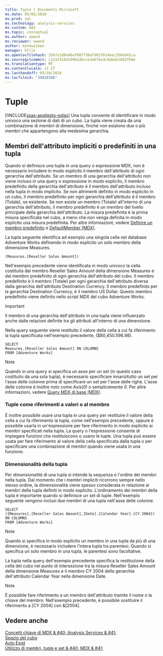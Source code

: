 ```yaml
---
title: Tuple | Documenti Microsoft
ms.date: 05/02/2018
ms.prod: sql
ms.technology: analysis-services
ms.custom: mdx
ms.topic: conceptual
ms.author: owend
ms.reviewer: owend
author: minewiskan
manager: kfile
ms.openlocfilehash: 33bfe1d6e46a7687736afd837614eec350a941ca
ms.sourcegitcommit: c12a7416d1996a3bcce3ebf4a3c9abe61b02fb9e
ms.translationtype: MT
ms.contentlocale: it-IT
ms.lasthandoff: 05/10/2018
ms.locfileid: "34020388"
---
```

# <a name="tuples"></a>Tuple
[!INCLUDE[ssas-appliesto-sqlas](../../../includes/ssas-appliesto-sqlas.md)]
  Una tupla consente di identificare in modo univoco una sezione di dati di un cubo. La tupla viene creata da una combinazione di membri di dimensione, finché non esistono due o più membri che appartengono alla medesima gerarchia.  
  
## <a name="implicit-or-default-attribute-members-in-a-tuple"></a>Membri dell'attributo impliciti o predefiniti in una tupla  
 Quando si definisce una tupla in una query o espressione MDX, non è necessario includere in modo esplicito il membro dell'attributo di ogni gerarchia dell'attributo. Se un membro di una gerarchia dell'attributo non viene incluso in una query o espressione in modo esplicito, il membro predefinito della gerarchia dell'attributo è il membro dell'attributo incluso nella tupla in modo implicito. Se non altrimenti definito in modo esplicito in un cubo, il membro predefinito per ogni gerarchia dell'attributo è il membro (Totale), se esistente. Se non esiste un membro (Totale) all'interno di una gerarchia dell'attributo, il membro predefinito è un membro del livello principale della gerarchia dell'attributo. La misura predefinita è la prima misura specificata nel cubo, a meno che non venga definita in modo esplicito una misura predefinita. Per altre informazioni, vedere [Definire un membro predefinito](../../../analysis-services/multidimensional-models/attribute-properties-define-a-default-member.md) e [DefaultMember &#40;MDX&#41;](../../../mdx/defaultmember-mdx.md).  
  
 La tupla seguente identifica ad esempio una singola cella nel database Adventure Works definendo in modo esplicito un solo membro della dimensione Measures.  
  
```  
(Measures.[Reseller Sales Amount])  
```  
  
 Nell'esempio precedente viene identificata in modo univoco la cella costituita dal membro Reseller Sales Amount della dimensione Measures e dal membro predefinito di ogni gerarchia dell'attributo del cubo. Il membro predefinito è il membro (Totale) per ogni gerarchia dell'attributo diversa dalla gerarchia dell'attributo Destination Currency. Il membro predefinito per la gerarchia Destination Currency, è il membro US Dollar. Questo membro predefinito viene definito nello script MDX del cubo Adventure Works.  
  
> [!IMPORTANT]  
>  Il membro di una gerarchia dell'attributo in una tupla viene influenzato anche dalle relazioni definite tra gli attributi all'interno di una dimensione.  
  
 Nella query seguente viene restituito il valore della cella a cui fa riferimento la tupla specificata nell'esempio precedente, ($80,450.596.98).  
  
```  
SELECT   
Measures.[Reseller Sales Amount] ON COLUMNS   
FROM [Adventure Works]  
```  
  
> [!NOTE]  
>  Quando in una query si specifica un asse per un set (in questo caso costituito da una sola tupla), è necessario specificare innanzitutto un set per l'asse delle colonne prima di specificare un set per l'asse delle righe. L'asse delle colonne è inoltre noto come *Axis(0)* o semplicemente *0*. Per altre informazioni, vedere [Query MDX di base &#40;MDX&#41;](../../../analysis-services/multidimensional-models/mdx/mdx-query-the-basic-query.md).  
  
### <a name="tuples-as-values-or-member-references"></a>Tuple come riferimenti a valori o al membro  
 È inoltre possibile usare una tupla in una query per restituire il valore della cella a cui fa riferimento la tupla, come nell'esempio precedente, oppure è possibile usarla in un'espressione per fare riferimento in modo esplicito ai membri specificati nella tupla. La query o l'espressione consente di impiegare funzioni che restituiscono o usano le tuple. Una tupla può essere usata per fare riferimento al valore della cella specificata dalla tupla o per specificare una combinazione di membri quando viene usata in una funzione.  
  
### <a name="tuple-dimensionality"></a>Dimensionalità della tupla  
 Per *dimensionalità* di una tupla si intende la sequenza o l'ordine dei membri nella tupla. Dal momento che i membri impliciti ricorrono sempre nello stesso ordine, la dimensionalità viene spesso considerata in relazione ai membri della tupla definiti in modo esplicito. L'ordinamento dei membri della tupla è importante quando si definisce un set di tuple. Nell'esempio seguente vengono inclusi due membri di una tupla nell'asse delle colonne.  
  
```  
SELECT   
([Measures].[Reseller Sales Amount],[Date].[Calendar Year].[CY 2004]) ON COLUMNS   
FROM [Adventure Works]  
```  
  
> [!NOTE]  
>  Quando si specifica in modo esplicito un membro in una tupla da più di una dimensione, è necessario includere l'intera tupla tra parentesi. Quando si specifica un solo membro in una tupla, le parentesi sono facoltative.  
  
 La tupla nella query dell'esempio precedente specifica la restituzione della cella del cubo nel punto di intersezione tra la misura Reseller Sales Amount della dimensione Measures e il membro CY 2004 della gerarchia dell'attributo Calendar Year nella dimensione Date.  
  
> [!NOTE]  
>  È possibile fare riferimento a un membro dell'attributo tramite il nome o la chiave del membro. Nell'esempio precedente, è possibile sostituire il riferimento a [CY 2004] con &[2004].  
  
## <a name="see-also"></a>Vedere anche  
 [Concetti chiave di MDX & #40; Analysis Services & #41;](../../../analysis-services/multidimensional-models/mdx/key-concepts-in-mdx-analysis-services.md)   
 [Spazio del cubo](../../../analysis-services/multidimensional-models/mdx/cube-space.md)   
 [Auto Exist](../../../analysis-services/multidimensional-models/mdx/autoexists.md)   
 [Utilizzo di membri, tuple e set & #40; MDX & #41;](../../../analysis-services/multidimensional-models/mdx/working-with-members-tuples-and-sets-mdx.md)  
  
  
